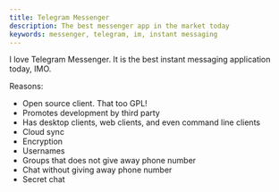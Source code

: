 ```yaml
---
title: Telegram Messenger
description: The best messenger app in the market today
keywords: messenger, telegram, im, instant messaging
---
```


I love Telegram Messenger. It is the best instant messaging application today, IMO.

Reasons:
* Open source client. That too GPL!
* Promotes development by third party
* Has desktop clients, web clients, and even command line clients
* Cloud sync
* Encryption
* Usernames
* Groups that does not give away phone number
* Chat without giving away phone number
* Secret chat


